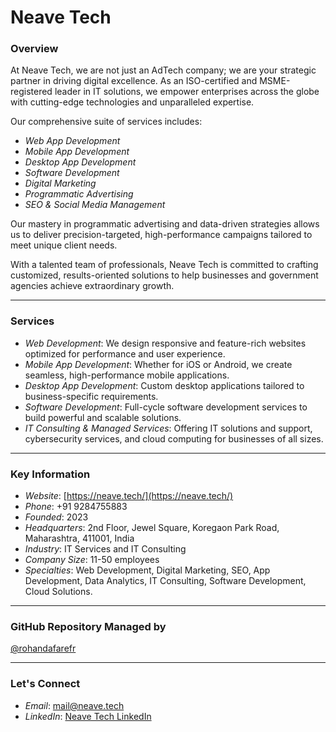 # Neave Tech

### Overview
At Neave Tech, we are not just an AdTech company; we are your strategic partner in driving digital excellence. As an ISO-certified and MSME-registered leader in IT solutions, we empower enterprises across the globe with cutting-edge technologies and unparalleled expertise.

Our comprehensive suite of services includes:
- *Web App Development*
- *Mobile App Development*
- *Desktop App Development*
- *Software Development*
- *Digital Marketing*
- *Programmatic Advertising*
- *SEO & Social Media Management*

Our mastery in programmatic advertising and data-driven strategies allows us to deliver precision-targeted, high-performance campaigns tailored to meet unique client needs. 

With a talented team of professionals, Neave Tech is committed to crafting customized, results-oriented solutions to help businesses and government agencies achieve extraordinary growth.

---

### Services
- *Web Development*: We design responsive and feature-rich websites optimized for performance and user experience.
- *Mobile App Development*: Whether for iOS or Android, we create seamless, high-performance mobile applications.
- *Desktop App Development*: Custom desktop applications tailored to business-specific requirements.
- *Software Development*: Full-cycle software development services to build powerful and scalable solutions.
- *IT Consulting & Managed Services*: Offering IT solutions and support, cybersecurity services, and cloud computing for businesses of all sizes.

---

### Key Information
- *Website*: [https://neave.tech/](https://neave.tech/)
- *Phone*: +91 9284755883
- *Founded*: 2023
- *Headquarters*: 2nd Floor, Jewel Square, Koregaon Park Road, Maharashtra, 411001, India
- *Industry*: IT Services and IT Consulting
- *Company Size*: 11-50 employees
- *Specialties*: Web Development, Digital Marketing, SEO, App Development, Data Analytics, IT Consulting, Software Development, Cloud Solutions.

---

### GitHub Repository Managed by
[@rohandafarefr](https://github.com/rohandafarefr)

---

### Let's Connect
- *Email*: mail@neave.tech
- *LinkedIn*: [Neave Tech LinkedIn](https://www.linkedin.com/company/neave-tech)
